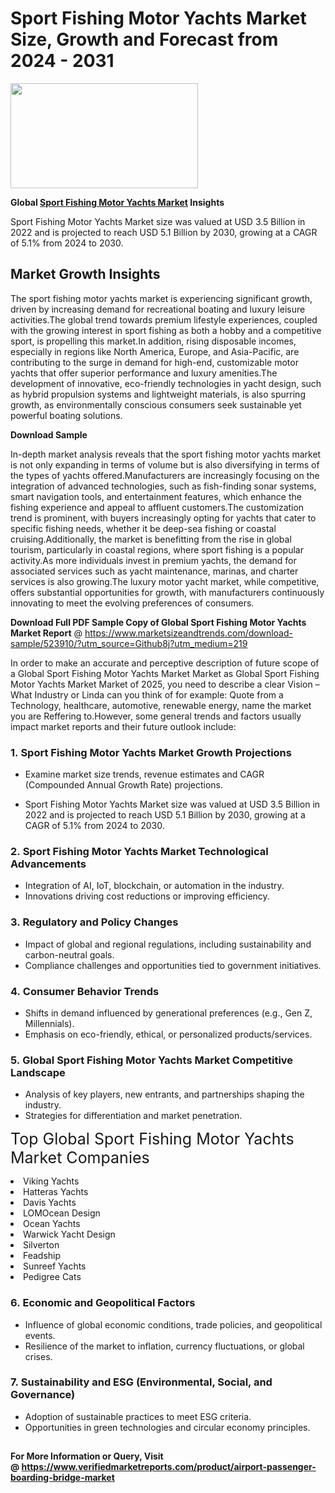 <H1>Sport Fishing Motor Yachts Market Size, Growth and Forecast from 2024 - 2031</H1><img class="aligncenter size-medium wp-image-584254" src="https://thirdeyenews.in/wp-content/uploads/2024/09/Global-Market-Research-300x168.jpeg" alt="" width="300" height="168" /><p><strong>Global&nbsp;<a href="https://www.marketsizeandtrends.com/download-sample/523910/?utm_source=Github8j?utm_medium=219">Sport Fishing Motor Yachts Market</a> Insights</strong></p><p>Sport Fishing Motor Yachts Market size was valued at USD 3.5 Billion in 2022 and is projected to reach USD 5.1 Billion by 2030, growing at a CAGR of 5.1% from 2024 to 2030.</p><p><h2>Market Growth Insights</h2> <p>The sport fishing motor yachts market is experiencing significant growth, driven by increasing demand for recreational boating and luxury leisure activities.The global trend towards premium lifestyle experiences, coupled with the growing interest in sport fishing as both a hobby and a competitive sport, is propelling this market.In addition, rising disposable incomes, especially in regions like North America, Europe, and Asia-Pacific, are contributing to the surge in demand for high-end, customizable motor yachts that offer superior performance and luxury amenities.The development of innovative, eco-friendly technologies in yacht design, such as hybrid propulsion systems and lightweight materials, is also spurring growth, as environmentally conscious consumers seek sustainable yet powerful boating solutions.</p> <p><strong>Download Sample</strong></p> <p>In-depth market analysis reveals that the sport fishing motor yachts market is not only expanding in terms of volume but is also diversifying in terms of the types of yachts offered.Manufacturers are increasingly focusing on the integration of advanced technologies, such as fish-finding sonar systems, smart navigation tools, and entertainment features, which enhance the fishing experience and appeal to affluent customers.The customization trend is prominent, with buyers increasingly opting for yachts that cater to specific fishing needs, whether it be deep-sea fishing or coastal cruising.Additionally, the market is benefitting from the rise in global tourism, particularly in coastal regions, where sport fishing is a popular activity.As more individuals invest in premium yachts, the demand for associated services such as yacht maintenance, marinas, and charter services is also growing.The luxury motor yacht market, while competitive, offers substantial opportunities for growth, with manufacturers continuously innovating to meet the evolving preferences of consumers.</p> <p><span class=""><strong>Download Full PDF Sample Copy of Global Sport Fishing Motor Yachts Market Report</strong> @ <a href="https://www.marketsizeandtrends.com/download-sample/523910/?utm_source=Github8j?utm_medium=219" target="_blank">https://www.marketsizeandtrends.com/download-sample/523910/?utm_source=Github8j?utm_medium=219</a></span></p><p>In order to make an accurate and perceptive description of future scope of a Global&nbsp;Sport Fishing Motor Yachts Market Market as Global&nbsp;Sport Fishing Motor Yachts Market Market of 2025, you need to describe a clear Vision &ndash; What Industry or Linda can you think of for example: Quote from a Technology, healthcare, automotive, renewable energy, name the market you are Reffering to.However, some general trends and factors usually impact market reports and their future outlook include:</p><h3>1.&nbsp;<strong>Sport Fishing Motor Yachts Market Growth Projections</strong></h3><ul><li>Examine market size trends, revenue estimates and CAGR (Compounded Annual Growth Rate) projections.</li><li><p>Sport Fishing Motor Yachts Market size was valued at USD 3.5 Billion in 2022 and is projected to reach USD 5.1 Billion by 2030, growing at a CAGR of 5.1% from 2024 to 2030.</p></li></ul><h3>2.&nbsp;<strong>Sport Fishing Motor Yachts Market Technological Advancements</strong></h3><ul><li>Integration of AI, IoT, blockchain, or automation in the industry.</li><li>Innovations driving cost reductions or improving efficiency.</li></ul><h3>3.&nbsp;<strong>Regulatory and Policy Changes</strong></h3><ul><li>Impact of global and regional regulations, including sustainability and carbon-neutral goals.</li><li>Compliance challenges and opportunities tied to government initiatives.</li></ul><h3>4.&nbsp;<strong>Consumer Behavior Trends</strong></h3><ul><li>Shifts in demand influenced by generational preferences (e.g., Gen Z, Millennials).</li><li>Emphasis on eco-friendly, ethical, or personalized products/services.</li></ul><h3>5.&nbsp;<strong>Global Sport Fishing Motor Yachts Market Competitive Landscape</strong></h3><ul><li>Analysis of key players, new entrants, and partnerships shaping the industry.</li><li>Strategies for differentiation and market penetration.</li></ul><p data-pm-slice="1 1 []"><span style="color: inherit; font-family: inherit; font-size: 25px;">Top Global Sport Fishing Motor Yachts Market Companies</span></p><div class="" data-test-id=""><p><li>Viking Yachts</li><li> Hatteras Yachts</li><li> Davis Yachts</li><li> LOMOcean Design</li><li> Ocean Yachts</li><li> Warwick Yacht Design</li><li> Silverton</li><li> Feadship</li><li> Sunreef Yachts</li><li> Pedigree Cats</li></p></div><h3>6.&nbsp;<strong>Economic and Geopolitical Factors</strong></h3><ul><li>Influence of global economic conditions, trade policies, and geopolitical events.</li><li>Resilience of the market to inflation, currency fluctuations, or global crises.</li></ul><h3>7.&nbsp;<strong>Sustainability and ESG (Environmental, Social, and Governance)</strong></h3><ul><li>Adoption of sustainable practices to meet ESG criteria.</li><li>Opportunities in green technologies and circular economy principles.</li></ul><h2><strong style="font-size: 14px;">For More Information or Query, Visit @&nbsp;</strong><a style="background-color: #ffffff; font-size: 14px;" href="https://www.marketsizeandtrends.com/report/sport-fishing-motor-yachts-market/" target="_blank">https://www.verifiedmarketreports.com/product/airport-passenger-boarding-bridge-market</a></h2>